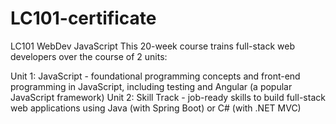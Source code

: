 # LC101-certificate

LC101 WebDev JavaScript
This 20-week course trains full-stack web developers over the course of 2 units:

Unit 1: JavaScript - foundational programming concepts and front-end programming in JavaScript, including testing and Angular (a popular JavaScript framework)
Unit 2: Skill Track - job-ready skills to build full-stack web applications using Java (with Spring Boot) or C# (with .NET MVC)
